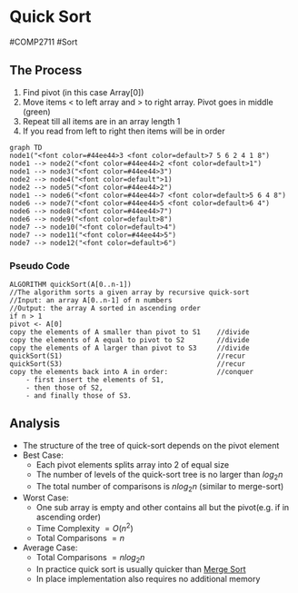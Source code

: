 # Quick Sort
#COMP2711 #Sort
## The Process
1. Find pivot (in this case Array[0])
2. Move items < to left array and > to right array. Pivot goes in middle (green)
3. Repeat till all items are in an array length 1
4. If you read from left to right then items will be in order
```mermaid
graph TD
node1("<font color=#44ee44>3 <font color=default>7 5 6 2 4 1 8")
node1 --> node2("<font color=#44ee44>2 <font color=default>1")
node1 --> node3("<font color=#44ee44>3")
node2 --> node4("<font color=default">1)
node2 --> node5("<font color=#44ee44>2")
node1 --> node6("<font color=#44ee44>7 <font color=default>5 6 4 8")
node6 --> node7("<font color=#44ee44>5 <font color=default>6 4")
node6 --> node8("<font color=#44ee44>7")
node6 --> node9("<font color=default>8")
node7 --> node10("<font color=default>4")
node7 --> node11("<font color=#44ee44>5")
node7 --> node12("<font color=default>6")
```
### Pseudo Code
```
ALGORITHM quickSort(A[0..n-1])
//The algorithm sorts a given array by recursive quick-sort
//Input: an array A[0..n-1] of n numbers
//Output: the array A sorted in ascending order
if n > 1
pivot <- A[0]
copy the elements of A smaller than pivot to S1    //divide
copy the elements of A equal to pivot to S2        //divide
copy the elements of A larger than pivot to S3     //divide quickSort(S1)                                      //recur
quickSort(S3)                                      //recur
copy the elements back into A in order:            //conquer
	- first insert the elements of S1,
	- then those of S2,
	- and finally those of S3.
```
## Analysis
- The structure of the tree of quick-sort depends on the pivot element
- Best Case: 
	- Each pivot elements splits array into 2 of equal size
	- The number of levels of the quick-sort tree is no larger than $log_2n$
	- The total number of comparisons is $nlog_2n$ (similar to merge-sort)
- Worst Case:
	- One sub array is empty and other contains all but the pivot(e.g. if in ascending order)
	- Time Complexity $= O(n^2)$
	- Total Comparisons $= n$
- Average Case:
	- Total Comparisons $= nlog_2n$
	- In practice quick sort is usually quicker than [Merge Sort](Semester3/COMP2711-Algorithms1/Merge%20Sort.md)
	- In place implementation also requires no additional memory
